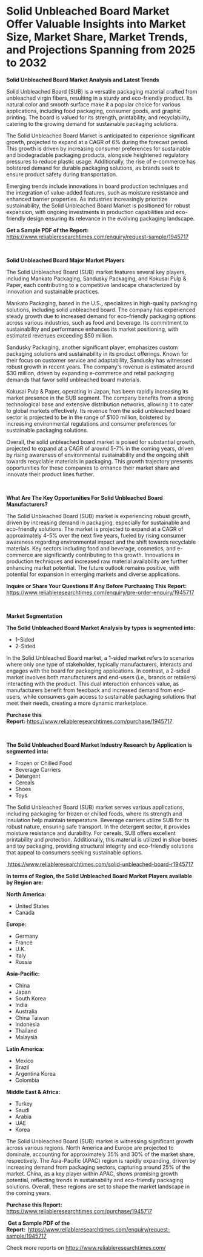 <p><h1>Solid Unbleached Board Market Offer Valuable Insights into Market Size, Market Share, Market Trends, and Projections Spanning from 2025 to 2032</h1></p><p><strong>Solid Unbleached Board Market Analysis and Latest Trends</strong></p>
<p><p>Solid Unbleached Board (SUB) is a versatile packaging material crafted from unbleached virgin fibers, resulting in a sturdy and eco-friendly product. Its natural color and smooth surface make it a popular choice for various applications, including food packaging, consumer goods, and graphic printing. The board is valued for its strength, printability, and recyclability, catering to the growing demand for sustainable packaging solutions.</p><p>The Solid Unbleached Board Market is anticipated to experience significant growth, projected to expand at a CAGR of 6% during the forecast period. This growth is driven by increasing consumer preferences for sustainable and biodegradable packaging products, alongside heightened regulatory pressures to reduce plastic usage. Additionally, the rise of e-commerce has bolstered demand for durable packaging solutions, as brands seek to ensure product safety during transportation.</p><p>Emerging trends include innovations in board production techniques and the integration of value-added features, such as moisture resistance and enhanced barrier properties. As industries increasingly prioritize sustainability, the Solid Unbleached Board Market is positioned for robust expansion, with ongoing investments in production capabilities and eco-friendly design ensuring its relevance in the evolving packaging landscape.</p></p>
<p><strong>Get a Sample PDF of the Report:&nbsp;</strong> <a href="https://www.reliableresearchtimes.com/enquiry/request-sample/1945717?utm_campaign=2891&utm_medium=2&utm_source=Github&utm_content=ia&utm_term=31032025&utm_id=solid-unbleached-board">https://www.reliableresearchtimes.com/enquiry/request-sample/1945717</a></p>
<p>&nbsp;</p>
<p><strong>Solid Unbleached Board Major Market Players</strong></p>
<p><p>The Solid Unbleached Board (SUB) market features several key players, including Mankato Packaging, Sandusky Packaging, and Kokusai Pulp & Paper, each contributing to a competitive landscape characterized by innovation and sustainable practices.</p><p>Mankato Packaging, based in the U.S., specializes in high-quality packaging solutions, including solid unbleached board. The company has experienced steady growth due to increased demand for eco-friendly packaging options across various industries, such as food and beverage. Its commitment to sustainability and performance enhances its market positioning, with estimated revenues exceeding $50 million.</p><p>Sandusky Packaging, another significant player, emphasizes custom packaging solutions and sustainability in its product offerings. Known for their focus on customer service and adaptability, Sandusky has witnessed robust growth in recent years. The company's revenue is estimated around $30 million, driven by expanding e-commerce and retail packaging demands that favor solid unbleached board materials.</p><p>Kokusai Pulp & Paper, operating in Japan, has been rapidly increasing its market presence in the SUB segment. The company benefits from a strong technological base and extensive distribution networks, allowing it to cater to global markets effectively. Its revenue from the solid unbleached board sector is projected to be in the range of $100 million, bolstered by increasing environmental regulations and consumer preferences for sustainable packaging solutions.</p><p>Overall, the solid unbleached board market is poised for substantial growth, projected to expand at a CAGR of around 5-7% in the coming years, driven by rising awareness of environmental sustainability and the ongoing shift towards recyclable materials in packaging. This growth trajectory presents opportunities for these companies to enhance their market share and innovate their product lines further.</p></p>
<p>&nbsp;</p>
<p><strong>What Are The Key Opportunities For Solid Unbleached Board Manufacturers?</strong></p>
<p><p>The Solid Unbleached Board (SUB) market is experiencing robust growth, driven by increasing demand in packaging, especially for sustainable and eco-friendly solutions. The market is projected to expand at a CAGR of approximately 4-5% over the next five years, fueled by rising consumer awareness regarding environmental impact and the shift towards recyclable materials. Key sectors including food and beverage, cosmetics, and e-commerce are significantly contributing to this growth. Innovations in production techniques and increased raw material availability are further enhancing market potential. The future outlook remains positive, with potential for expansion in emerging markets and diverse applications.</p></p>
<p><strong>Inquire or Share Your Questions If Any Before Purchasing This Report:</strong> <a href="https://www.reliableresearchtimes.com/enquiry/pre-order-enquiry/1945717?utm_campaign=2891&utm_medium=2&utm_source=Github&utm_content=ia&utm_term=31032025&utm_id=solid-unbleached-board">https://www.reliableresearchtimes.com/enquiry/pre-order-enquiry/1945717</a></p>
<p>&nbsp;</p>
<p><strong>Market Segmentation</strong></p>
<p><strong>The Solid Unbleached Board Market Analysis by types is segmented into:</strong></p>
<p><ul><li>1-Sided</li><li>2-Sided</li></ul></p>
<p><p>In the Solid Unbleached Board market, a 1-sided market refers to scenarios where only one type of stakeholder, typically manufacturers, interacts and engages with the board for packaging applications. In contrast, a 2-sided market involves both manufacturers and end-users (i.e., brands or retailers) interacting with the product. This dual interaction enhances value, as manufacturers benefit from feedback and increased demand from end-users, while consumers gain access to sustainable packaging solutions that meet their needs, creating a more dynamic marketplace.</p></p>
<p><strong>Purchase this Report:&nbsp;</strong><a href="https://www.reliableresearchtimes.com/purchase/1945717?utm_campaign=2891&utm_medium=2&utm_source=Github&utm_content=ia&utm_term=31032025&utm_id=solid-unbleached-board">https://www.reliableresearchtimes.com/purchase/1945717</a></p>
<p>&nbsp;</p>
<p><strong>The Solid Unbleached Board Market Industry Research by Application is segmented into:</strong></p>
<p><ul><li>Frozen or Chilled Food</li><li>Beverage Carriers</li><li>Detergent</li><li>Cereals</li><li>Shoes</li><li>Toys</li></ul></p>
<p><p>The Solid Unbleached Board (SUB) market serves various applications, including packaging for frozen or chilled foods, where its strength and insulation help maintain temperature. Beverage carriers utilize SUB for its robust nature, ensuring safe transport. In the detergent sector, it provides moisture resistance and durability. For cereals, SUB offers excellent printability and protection. Additionally, this material is utilized in shoe boxes and toy packaging, providing structural integrity and eco-friendly solutions that appeal to consumers seeking sustainable options.</p></p>
<p><a href="https://www.reliableresearchtimes.com/solid-unbleached-board-r1945717?utm_campaign=2891&utm_medium=2&utm_source=Github&utm_content=ia&utm_term=31032025&utm_id=solid-unbleached-board">&nbsp;https://www.reliableresearchtimes.com/solid-unbleached-board-r1945717</a></p>
<p><strong>In terms of Region, the Solid Unbleached Board Market Players available by Region are:</strong></p>
<p>
    <p> <strong> North America: </strong>
        <ul>
            <li>United States</li>
            <li>Canada</li>
        </ul>
        </p> 
    <p> <strong> Europe: </strong>
        <ul>
            <li>Germany</li>
            <li>France</li>
            <li>U.K.</li>
            <li>Italy</li>
            <li>Russia</li>
        </ul>
        </p> 
    <p> <strong> Asia-Pacific: </strong>
        <ul>
            <li>China</li>
            <li>Japan</li>
            <li>South Korea</li>
            <li>India</li>
            <li>Australia</li>
            <li>China Taiwan</li>
            <li>Indonesia</li>
            <li>Thailand</li>
            <li>Malaysia</li>
        </ul>
        </p> 
    <p> <strong> Latin America: </strong>
        <ul>
            <li>Mexico</li>
            <li>Brazil</li>
            <li>Argentina Korea</li>
            <li>Colombia</li>
        </ul>
        </p> 
    <p> <strong> Middle East & Africa: </strong>
        <ul>
            <li>Turkey</li>
            <li>Saudi</li>
            <li>Arabia</li>
            <li>UAE</li>
            <li>Korea</li>
        </ul>
    </p>
    </p>
<p><p>The Solid Unbleached Board (SUB) market is witnessing significant growth across various regions. North America and Europe are projected to dominate, accounting for approximately 35% and 30% of the market share, respectively. The Asia-Pacific (APAC) region is rapidly expanding, driven by increasing demand from packaging sectors, capturing around 25% of the market. China, as a key player within APAC, shows promising growth potential, reflecting trends in sustainability and eco-friendly packaging solutions. Overall, these regions are set to shape the market landscape in the coming years.</p></p>
<p><strong>Purchase this Report: </strong><a href="https://www.reliableresearchtimes.com/purchase/1945717?utm_campaign=2891&utm_medium=2&utm_source=Github&utm_content=ia&utm_term=31032025&utm_id=solid-unbleached-board">https://www.reliableresearchtimes.com/purchase/1945717</a></p>
<p>&nbsp;<strong>Get a Sample PDF of the Report:&nbsp;&nbsp;</strong><a href="https://www.reliableresearchtimes.com/enquiry/request-sample/1945717?utm_campaign=2891&utm_medium=2&utm_source=Github&utm_content=ia&utm_term=31032025&utm_id=solid-unbleached-board">https://www.reliableresearchtimes.com/enquiry/request-sample/1945717</a></p>
<p><strong></strong></p>
<p>Check more reports on <a href="https://www.reliableresearchtimes.com/?utm_campaign=2891&utm_medium=2&utm_source=Github&utm_content=ia&utm_term=31032025&utm_id=solid-unbleached-board">https://www.reliableresearchtimes.com/</a></p>